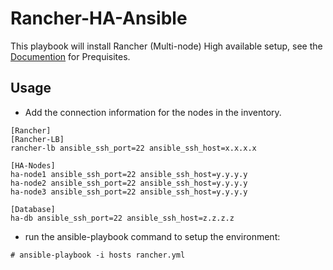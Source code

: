 # Rancher-HA-Ansible

This playbook will install Rancher (Multi-node) High available setup, see the [Documention](http://docs.rancher.com/rancher/v1.2/en/installing-rancher/installing-server/multi-nodes/#requirements) for Prequisites.

## Usage

- Add the connection information for the nodes in the inventory.

```
[Rancher]
[Rancher-LB]
rancher-lb ansible_ssh_port=22 ansible_ssh_host=x.x.x.x

[HA-Nodes]
ha-node1 ansible_ssh_port=22 ansible_ssh_host=y.y.y.y
ha-node2 ansible_ssh_port=22 ansible_ssh_host=y.y.y.y
ha-node3 ansible_ssh_port=22 ansible_ssh_host=y.y.y.y

[Database]
ha-db ansible_ssh_port=22 ansible_ssh_host=z.z.z.z

```


- run the ansible-playbook command to setup the environment:

```
# ansible-playbook -i hosts rancher.yml
```


